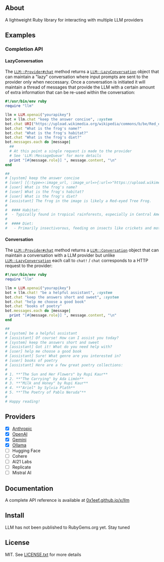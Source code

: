 ## About

A lightweight Ruby library for interacting with multiple LLM providers

## Examples

### Completion API

#### LazyConversation

The
[`LLM::Provider#chat`](https://0x1eef.github.io/x/llm/LLM/Provider.html#chat-instance_method)
method returns a
[`LLM::LazyConversation`](https://0x1eef.github.io/x/llm/LLM/LazyConversation.html)
object
that can maintain a "lazy" conversation where input prompts are sent to the
provider only when neccessary. Once a conversation is initiated it will maintain a
thread of messages that provide the LLM with a certain amount of extra information
that can be re-used within the conversation:

```ruby
#!/usr/bin/env ruby
require "llm"

llm = LLM.openai("yourapikey")
bot = llm.chat "keep the answer concise", :system
bot.chat URI("https://upload.wikimedia.org/wikipedia/commons/b/be/Red_eyed_tree_frog_edit2.jpg")
bot.chat "What is the frog's name?"
bot.chat "What is the frog's habitat?"
bot.chat "What is the frog's diet?"
bot.messages.each do |message|
  ##
  # At this point a single request is made to the provider
  # See 'LLM::MessageQueue' for more details
  print "[#{message.role}] ", message.content, "\n"
end

##
# [system] keep the answer concise
# [user] [{:type=>:image_url, :image_url=>{:url=>"https://upload.wikimedia.org/wikipedia/commons/b/be/Red_eyed_tree_frog_edit2.jpg"}}]
# [user] What is the frog's name?
# [user] What is the frog's habitat?
# [user] What is the frog's diet?
# [assistant] The frog in the image is likely a Red-eyed Tree Frog.
#
#  #### Habitat:
#  - Typically found in tropical rainforests, especially in Central America.
#
#  #### Diet:
#   - Primarily insectivorous, feeding on insects like crickets and moths.
```

#### Conversation

The
[`LLM::Provider#chat`](https://0x1eef.github.io/x/llm/LLM/Provider.html#chat!-instance_method)
method returns a
[`LLM::Conversation`](https://0x1eef.github.io/x/llm/LLM/Conversation.html)
object that can maintain a conversation with a LLM provider but unlike
[`LLM::LazyConversation`](https://0x1eef.github.io/x/llm/LLM/LazyConversation.html)
each call to `chat!` / `chat` corresponds to a HTTP request to the provider:

```ruby
#!/usr/bin/env ruby
require "llm"

llm = LLM.openai("yourapikey")
bot = llm.chat! "be a helpful assistant", :system
bot.chat "keep the answers short and sweet", :system
bot.chat "help me choose a good book"
bot.chat "books of poetry"
bot.messages.each do |message|
  print "[#{message.role}] ", message.content, "\n"
end

##
# [system] be a helpful assistant
# [assistant] Of course! How can I assist you today?
# [system] keep the answers short and sweet
# [assistant] Got it! What do you need help with?
# [user] help me choose a good book
# [assistant] Sure! What genre are you interested in?
# [user] books of poetry
# [assistant] Here are a few great poetry collections:
#
# 1. **"The Sun and Her Flowers" by Rupi Kaur**
# 2. **"The Carrying" by Ada Limón**
# 3. **"Milk and Honey" by Rupi Kaur**
# 4. **"Ariel" by Sylvia Plath**
# 5. **"The Poetry of Pablo Neruda"**
#
# Happy reading!
```

## Providers

- [x] [Anthropic](https://www.anthropic.com/)
- [x] [OpenAI](https://platform.openai.com/docs/overview)
- [x] [Gemini](https://ai.google.dev/gemini-api/docs)
- [x] [Ollama](https://github.com/ollama/ollama#readme)
- [ ] Hugging Face
- [ ] Cohere
- [ ] AI21 Labs
- [ ] Replicate
- [ ] Mistral AI

## Documentation

A complete API reference is available at [0x1eef.github.io/x/llm](https://0x1eef.github.io/x/llm)

## Install

LLM has not been published to RubyGems.org yet. Stay tuned

## License

MIT. See [LICENSE.txt](LICENSE.txt) for more details
